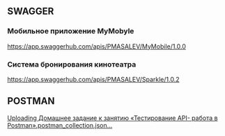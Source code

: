 ## SWAGGER

### Мобильное приложение MyMobyle
https://app.swaggerhub.com/apis/PMASALEV/MyMobile/1.0.0

### Система бронирования кинотеатра
https://app.swaggerhub.com/apis/PMASALEV/Sparkle/1.0.2

## POSTMAN

[Uploading Домашнее задание к занятию «Тестирование API- работа в Postman».postman_collection.json…]()

